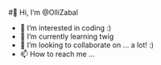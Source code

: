 #👋 Hi, I’m @OlliZabal
- 👀 I’m interested in coding :)
- 🌱 I’m currently learning twig
- 💞️ I’m looking to collaborate on ... a lot! :)
- 📫 How to reach me ...

<!---
OlliZabal/OlliZabal is a ✨ special ✨ repository because its `README.md` (this file) appears on your GitHub profile.
You can click the Preview link to take a look at your changes.
--->
